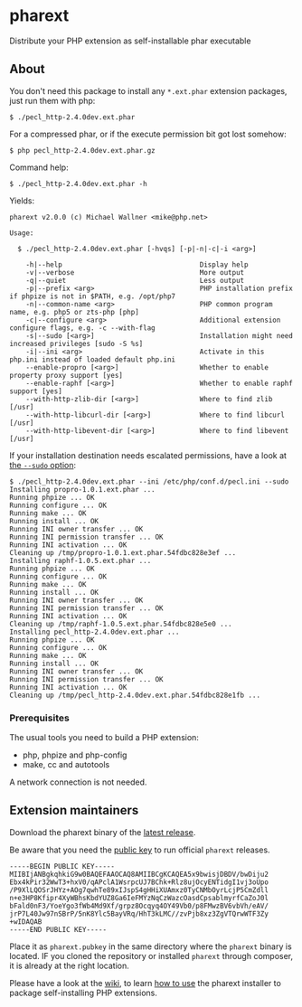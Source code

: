 # pharext

Distribute your PHP extension as self-installable phar executable

## About

You don't need this package to install any `*.ext.phar` extension packages,
just run them with php:

	$ ./pecl_http-2.4.0dev.ext.phar

For a compressed phar, or if the execute permission bit got lost somehow:

	$ php pecl_http-2.4.0dev.ext.phar.gz

Command help:

	$ ./pecl_http-2.4.0dev.ext.phar -h

Yields:

	pharext v2.0.0 (c) Michael Wallner <mike@php.net>

	Usage:

	  $ ./pecl_http-2.4.0dev.ext.phar [-hvqs] [-p|-n|-c|-i <arg>]

		-h|--help                                  Display help
		-v|--verbose                               More output
		-q|--quiet                                 Less output
		-p|--prefix <arg>                          PHP installation prefix if phpize is not in $PATH, e.g. /opt/php7
		-n|--common-name <arg>                     PHP common program name, e.g. php5 or zts-php [php]
		-c|--configure <arg>                       Additional extension configure flags, e.g. -c --with-flag
		-s|--sudo [<arg>]                          Installation might need increased privileges [sudo -S %s]
		-i|--ini <arg>                             Activate in this php.ini instead of loaded default php.ini
		--enable-propro [<arg>]                    Whether to enable property proxy support [yes]
		--enable-raphf [<arg>]                     Whether to enable raphf support [yes]
		--with-http-zlib-dir [<arg>]               Where to find zlib [/usr]
		--with-http-libcurl-dir [<arg>]            Where to find libcurl [/usr]
		--with-http-libevent-dir [<arg>]           Where to find libevent [/usr]

If your installation destination needs escalated permissions, have a look at [the `--sudo` option](https://github.com/m6w6/pharext/wiki/Usage-of-*.ext.phar-packages#privileges):

	$ ./pecl_http-2.4.0dev.ext.phar --ini /etc/php/conf.d/pecl.ini --sudo
	Installing propro-1.0.1.ext.phar ... 
	Running phpize ... OK
	Running configure ... OK
	Running make ... OK
	Running install ... OK
	Running INI owner transfer ... OK
	Running INI permission transfer ... OK
	Running INI activation ... OK
	Cleaning up /tmp/propro-1.0.1.ext.phar.54fdbc828e3ef ...
	Installing raphf-1.0.5.ext.phar ... 
	Running phpize ... OK
	Running configure ... OK
	Running make ... OK
	Running install ... OK
	Running INI owner transfer ... OK
	Running INI permission transfer ... OK
	Running INI activation ... OK
	Cleaning up /tmp/raphf-1.0.5.ext.phar.54fdbc828e5e0 ...
	Installing pecl_http-2.4.0dev.ext.phar ... 
	Running phpize ... OK
	Running configure ... OK
	Running make ... OK
	Running install ... OK
	Running INI owner transfer ... OK
	Running INI permission transfer ... OK
	Running INI activation ... OK
	Cleaning up /tmp/pecl_http-2.4.0dev.ext.phar.54fdbc828e1fb ...


### Prerequisites

The usual tools you need to build a PHP extension:
* php, phpize and php-config
* make, cc and autotools

A network connection is not needed.

## Extension maintainers

Download the pharext binary of the [latest release](https://github.com/m6w6/pharext/releases/latest).

Be aware that you need the [public key](https://github.com/m6w6/pharext/wiki/Public-key) to run official `pharext` releases.

	-----BEGIN PUBLIC KEY-----
	MIIBIjANBgkqhkiG9w0BAQEFAAOCAQ8AMIIBCgKCAQEA5x9bwisjDBDV/bwDiju2
	Ebx4kPir32WwT3+hxV0/qAPclA1WsrpcUJ7BChk+Rlz8ujOcyENTidgI1vj3oUpo
	/P9XlLQOSrJHYz+AOg7qwhTe89xIJspS4gHHiXUAmxz0TyCNMbOyrLcjP5CmZdll
	n+e3HP8Kfipr4XyWBhsKbdYUZ8Ga6IeFMYzNqCzWazcOasdCpsablmyrfCaZoJ0l
	bFald0nF3/YoeYgo3fWb4Md9Xf/grpz8Ocqyq4OY49Vb0/p8FMwzBV6vbVh/eAV/
	jrP7L40Jw97nSBrP/5nK8Ylc5BayVRq/HhT3kLMC//zvPjb8xz3ZgVTQrwWTF3Zy
	+wIDAQAB
	-----END PUBLIC KEY-----

Place it as `pharext.pubkey` in the same directory where the `pharext` binary is located. IF you cloned the repository or installed `pharext` through composer, it is already at the right location.

Please have a look at the [wiki](https://github.com/m6w6/pharext/wiki), to learn [how to use](https://github.com/m6w6/pharext/wiki/Usage-of-the-pharext-packager) the pharext installer to package self-installing PHP extensions.

